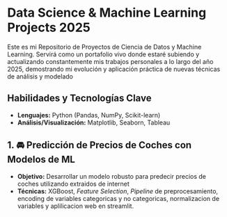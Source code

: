 # Data Science & Machine Learning Projects 2025
Este es mi Repositorio de Proyectos de Ciencia de Datos y Machine Learning. Servirá como un portafolio vivo donde estaré subiendo y actualizando constantemente mis trabajos personales a lo largo del año 2025, demostrando mi evolución y aplicación práctica de nuevas técnicas de análisis y modelado

## Habilidades y Tecnologías Clave
* **Lenguajes:** Python (Pandas, NumPy, Scikit-learn)
* **Análisis/Visualización:** Matplotlib, Seaborn, Tableau

  
## 1. 🚘 Predicción de Precios de Coches con Modelos de ML
* **Objetivo:** Desarrollar un modelo robusto para predecir precios de coches utilizando extraidos de internet
* **Técnicas:** XGBoost, *Feature Selection*, *Pipeline* de preprocesamiento, encoding de variables categoricas y no categoricas, normalizacion de variables y aplilicacion web en streamlit.

